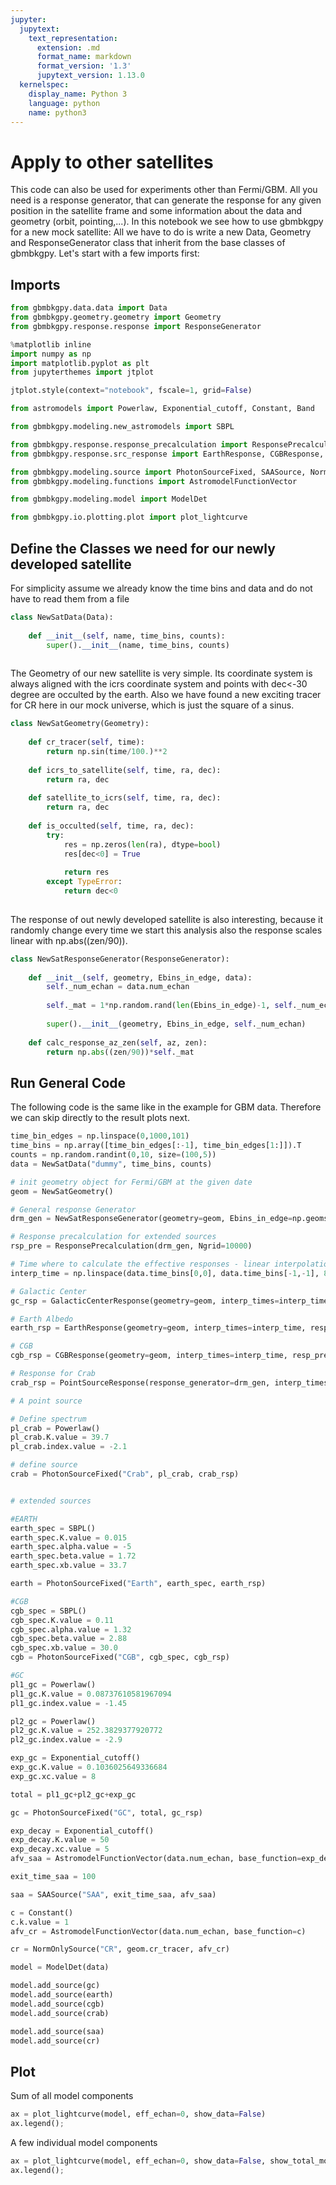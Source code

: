 ```yaml
---
jupyter:
  jupytext:
    text_representation:
      extension: .md
      format_name: markdown
      format_version: '1.3'
      jupytext_version: 1.13.0
  kernelspec:
    display_name: Python 3
    language: python
    name: python3
---
```


# Apply to other satellites


This code can also be used for experiments other than Fermi/GBM. All you need is a response generator, that can generate the response for any given position in the satellite frame and some information about the data and geometry (orbit, pointing,...). In this notebook we see how to use gbmbkgpy for a new mock satellite: All we have to do is write a new Data, Geometry and ResponseGenerator class that inherit from the base classes of gbmbkgpy. Let's start with a few imports first:


## Imports

```python
from gbmbkgpy.data.data import Data
from gbmbkgpy.geometry.geometry import Geometry
from gbmbkgpy.response.response import ResponseGenerator

%matplotlib inline
import numpy as np
import matplotlib.pyplot as plt
from jupyterthemes import jtplot

jtplot.style(context="notebook", fscale=1, grid=False)

from astromodels import Powerlaw, Exponential_cutoff, Constant, Band

from gbmbkgpy.modeling.new_astromodels import SBPL

from gbmbkgpy.response.response_precalculation import ResponsePrecalculation
from gbmbkgpy.response.src_response import EarthResponse, CGBResponse, GalacticCenterResponse, PointSourceResponse

from gbmbkgpy.modeling.source import PhotonSourceFixed, SAASource, NormOnlySource
from gbmbkgpy.modeling.functions import AstromodelFunctionVector

from gbmbkgpy.modeling.model import ModelDet

from gbmbkgpy.io.plotting.plot import plot_lightcurve
```

## Define the Classes we need for our newly developed satellite

<!-- #region tags=[] -->
For simplicity assume we already know the time bins and data and do not have to read them from a file
<!-- #endregion -->

```python
class NewSatData(Data):
    
    def __init__(self, name, time_bins, counts):
        super().__init__(name, time_bins, counts)
        
```

The Geometry of our new satellite is very simple. Its coordinate system is always aligned with the icrs coordinate system and points with dec<-30 degree are occulted by the earth. Also we have found a new exciting tracer for CR here in our mock universe, which is just the square of a sinus.

```python
class NewSatGeometry(Geometry):
    
    def cr_tracer(self, time):
        return np.sin(time/100.)**2
    
    def icrs_to_satellite(self, time, ra, dec):
        return ra, dec
    
    def satellite_to_icrs(self, time, ra, dec):
        return ra, dec
    
    def is_occulted(self, time, ra, dec):
        try:
            res = np.zeros(len(ra), dtype=bool)
            res[dec<0] = True
        
            return res
        except TypeError:
            return dec<0
    
```

The response of out newly developed satellite is also interesting, because it randomly change every time we start this analysis also the response scales linear with np.abs((zen/90)).

```python
class NewSatResponseGenerator(ResponseGenerator):
    
    def __init__(self, geometry, Ebins_in_edge, data):
        self._num_echan = data.num_echan
        
        self._mat = 1*np.random.rand(len(Ebins_in_edge)-1, self._num_echan)
        
        super().__init__(geometry, Ebins_in_edge, self._num_echan)
        
    def calc_response_az_zen(self, az, zen):
        return np.abs((zen/90))*self._mat
```

## Run General Code

The following code is the same like in the example for GBM data. Therefore we can skip directly to the result plots next.

```python
time_bin_edges = np.linspace(0,1000,101)
time_bins = np.array([time_bin_edges[:-1], time_bin_edges[1:]]).T
counts = np.random.randint(0,10, size=(100,5))
data = NewSatData("dummy", time_bins, counts)
```

```python
# init geometry object for Fermi/GBM at the given date
geom = NewSatGeometry()
```

```python
# General response Generator
drm_gen = NewSatResponseGenerator(geometry=geom, Ebins_in_edge=np.geomspace(10,2000, 101), data=data)
```

```python
# Response precalculation for extended sources
rsp_pre = ResponsePrecalculation(drm_gen, Ngrid=10000)
```

```python
# Time where to calculate the effective responses - linear interpolation in between
interp_time = np.linspace(data.time_bins[0,0], data.time_bins[-1,-1], 80)

# Galactic Center
gc_rsp = GalacticCenterResponse(geometry=geom, interp_times=interp_time, resp_prec=rsp_pre)

# Earth Albedo
earth_rsp = EarthResponse(geometry=geom, interp_times=interp_time, resp_prec=rsp_pre)

# CGB
cgb_rsp = CGBResponse(geometry=geom, interp_times=interp_time, resp_prec=rsp_pre)
```

```python
# Response for Crab
crab_rsp = PointSourceResponse(response_generator=drm_gen, interp_times=interp_time, ra=83.633, dec=22.015)
```

```python
# A point source

# Define spectrum
pl_crab = Powerlaw()
pl_crab.K.value = 39.7
pl_crab.index.value = -2.1

# define source
crab = PhotonSourceFixed("Crab", pl_crab, crab_rsp)


# extended sources

#EARTH
earth_spec = SBPL()
earth_spec.K.value = 0.015
earth_spec.alpha.value = -5
earth_spec.beta.value = 1.72
earth_spec.xb.value = 33.7

earth = PhotonSourceFixed("Earth", earth_spec, earth_rsp)

#CGB
cgb_spec = SBPL()
cgb_spec.K.value = 0.11
cgb_spec.alpha.value = 1.32
cgb_spec.beta.value = 2.88
cgb_spec.xb.value = 30.0
cgb = PhotonSourceFixed("CGB", cgb_spec, cgb_rsp)

#GC
pl1_gc = Powerlaw()
pl1_gc.K.value = 0.08737610581967094
pl1_gc.index.value = -1.45

pl2_gc = Powerlaw()
pl2_gc.K.value = 252.3829377920772
pl2_gc.index.value = -2.9

exp_gc = Exponential_cutoff()
exp_gc.K.value = 0.1036025649336684
exp_gc.xc.value = 8

total = pl1_gc+pl2_gc+exp_gc

gc = PhotonSourceFixed("GC", total, gc_rsp)
```

```python
exp_decay = Exponential_cutoff()
exp_decay.K.value = 50
exp_decay.xc.value = 5
afv_saa = AstromodelFunctionVector(data.num_echan, base_function=exp_decay)

exit_time_saa = 100

saa = SAASource("SAA", exit_time_saa, afv_saa)
```

```python
c = Constant()
c.k.value = 1
afv_cr = AstromodelFunctionVector(data.num_echan, base_function=c)

cr = NormOnlySource("CR", geom.cr_tracer, afv_cr)
```

```python
model = ModelDet(data)

model.add_source(gc)
model.add_source(earth)
model.add_source(cgb)
model.add_source(crab)

model.add_source(saa)
model.add_source(cr)
```

## Plot


Sum of all model components

```python
ax = plot_lightcurve(model, eff_echan=0, show_data=False)
ax.legend();
```

A few individual model components

```python
ax = plot_lightcurve(model, eff_echan=0, show_data=False, show_total_model=False, model_component_list=["CGB", "SAA", "CR"], model_component_colors=["navy", "purple", "red"])
ax.legend();
```

```python

```

```python

```
